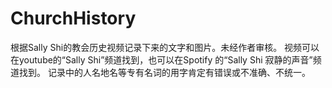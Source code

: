 # ChurchHistory
根据Sally Shi的教会历史视频记录下来的文字和图片。未经作者审核。
视频可以在youtube的“Sally Shi”频道找到，也可以在Spotify 的“Sally Shi 寂静的声音”频道找到。
记录中的人名地名等专有名词的用字肯定有错误或不准确、不统一。
